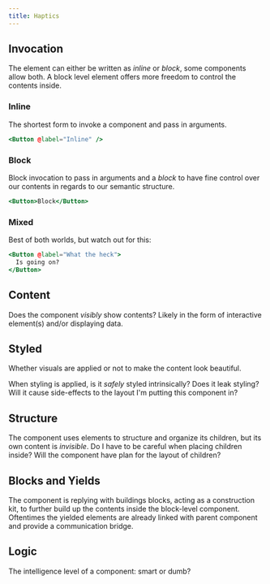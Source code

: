 ```yaml
---
title: Haptics
---
```


## Invocation

The element can either be written as _inline_ or _block_,
some components allow both. A block level element offers more freedom to
control the contents inside.

### Inline

The shortest form to invoke a component and pass in arguments.

```hbs
<Button @label="Inline" />
```

### Block

Block invocation to pass in arguments and a _block_ to have fine control over
our contents in regards to our semantic structure.

```hbs
<Button>Block</Button>
```

### Mixed

Best of both worlds, but watch out for this:

```hbs
<Button @label="What the heck">
  Is going on?
</Button>
```

## Content

Does the component _visibly_ show contents? Likely in the form of interactive
element(s) and/or displaying data.

## Styled

Whether visuals are applied or not to make the content look
beautiful.

When styling is applied, is it _safely_ styled intrinsically? Does it leak styling?
Will it cause side-effects to the layout I'm putting this component in?

## Structure

The component uses elements to structure and organize its children, but
its own content is _invisible_. Do I have to be careful when placing children
inside? Will the component have plan for the layout of children?

## Blocks and Yields

The component is replying with buildings blocks, acting as a construction
kit, to further build up the contents inside the block-level component.
Oftentimes the yielded elements are already linked with parent component and
provide a communication bridge.

## Logic

The intelligence level of a component: smart or dumb?
